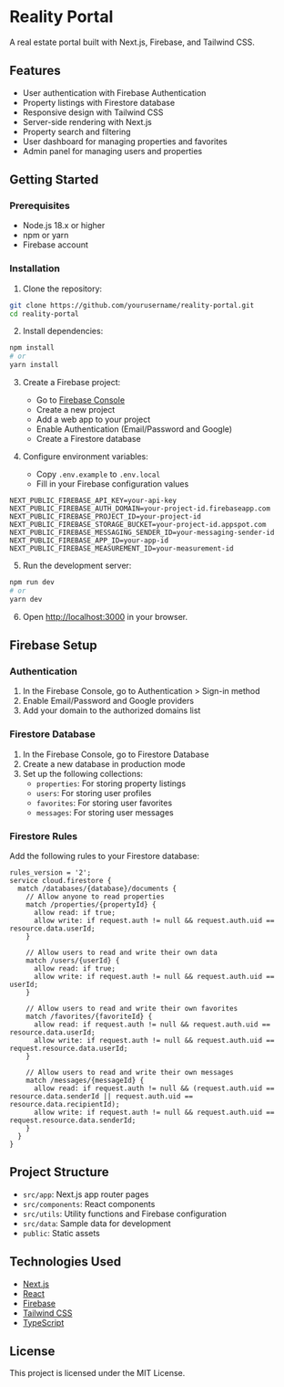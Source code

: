 # Reality Portal

A real estate portal built with Next.js, Firebase, and Tailwind CSS.

## Features

- User authentication with Firebase Authentication
- Property listings with Firestore database
- Responsive design with Tailwind CSS
- Server-side rendering with Next.js
- Property search and filtering
- User dashboard for managing properties and favorites
- Admin panel for managing users and properties

## Getting Started

### Prerequisites

- Node.js 18.x or higher
- npm or yarn
- Firebase account

### Installation

1. Clone the repository:

```bash
git clone https://github.com/yourusername/reality-portal.git
cd reality-portal
```

2. Install dependencies:

```bash
npm install
# or
yarn install
```

3. Create a Firebase project:

   - Go to [Firebase Console](https://console.firebase.google.com/)
   - Create a new project
   - Add a web app to your project
   - Enable Authentication (Email/Password and Google)
   - Create a Firestore database

4. Configure environment variables:
   - Copy `.env.example` to `.env.local`
   - Fill in your Firebase configuration values

```
NEXT_PUBLIC_FIREBASE_API_KEY=your-api-key
NEXT_PUBLIC_FIREBASE_AUTH_DOMAIN=your-project-id.firebaseapp.com
NEXT_PUBLIC_FIREBASE_PROJECT_ID=your-project-id
NEXT_PUBLIC_FIREBASE_STORAGE_BUCKET=your-project-id.appspot.com
NEXT_PUBLIC_FIREBASE_MESSAGING_SENDER_ID=your-messaging-sender-id
NEXT_PUBLIC_FIREBASE_APP_ID=your-app-id
NEXT_PUBLIC_FIREBASE_MEASUREMENT_ID=your-measurement-id
```

5. Run the development server:

```bash
npm run dev
# or
yarn dev
```

6. Open [http://localhost:3000](http://localhost:3000) in your browser.

## Firebase Setup

### Authentication

1. In the Firebase Console, go to Authentication > Sign-in method
2. Enable Email/Password and Google providers
3. Add your domain to the authorized domains list

### Firestore Database

1. In the Firebase Console, go to Firestore Database
2. Create a new database in production mode
3. Set up the following collections:
   - `properties`: For storing property listings
   - `users`: For storing user profiles
   - `favorites`: For storing user favorites
   - `messages`: For storing user messages

### Firestore Rules

Add the following rules to your Firestore database:

```
rules_version = '2';
service cloud.firestore {
  match /databases/{database}/documents {
    // Allow anyone to read properties
    match /properties/{propertyId} {
      allow read: if true;
      allow write: if request.auth != null && request.auth.uid == resource.data.userId;
    }

    // Allow users to read and write their own data
    match /users/{userId} {
      allow read: if true;
      allow write: if request.auth != null && request.auth.uid == userId;
    }

    // Allow users to read and write their own favorites
    match /favorites/{favoriteId} {
      allow read: if request.auth != null && request.auth.uid == resource.data.userId;
      allow write: if request.auth != null && request.auth.uid == request.resource.data.userId;
    }

    // Allow users to read and write their own messages
    match /messages/{messageId} {
      allow read: if request.auth != null && (request.auth.uid == resource.data.senderId || request.auth.uid == resource.data.recipientId);
      allow write: if request.auth != null && request.auth.uid == request.resource.data.senderId;
    }
  }
}
```

## Project Structure

- `src/app`: Next.js app router pages
- `src/components`: React components
- `src/utils`: Utility functions and Firebase configuration
- `src/data`: Sample data for development
- `public`: Static assets

## Technologies Used

- [Next.js](https://nextjs.org/)
- [React](https://reactjs.org/)
- [Firebase](https://firebase.google.com/)
- [Tailwind CSS](https://tailwindcss.com/)
- [TypeScript](https://www.typescriptlang.org/)

## License

This project is licensed under the MIT License.
